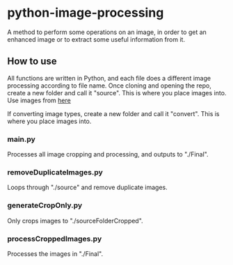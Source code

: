 # python-image-processing
A method to perform some operations on an image, in order to get an enhanced image or to extract some useful information from it.


## How to use
All functions are written in Python, and each file does a different image processing according to file name.
Once cloning and opening the repo, create a new folder and call it "source". This is where you place images into.
Use images from [here](https://github.com/WathikAhmed/GAN-images)

If converting image types, create a new folder and call it "convert". This is where you place images into.

### main.py
Processes all image cropping and processing, and outputs to "./Final".

### removeDuplicateImages.py
Loops through "./source" and remove duplicate images.

### generateCropOnly.py
Only crops images to "./sourceFolderCropped".

### processCroppedImages.py
Processes the images in "./Final".
